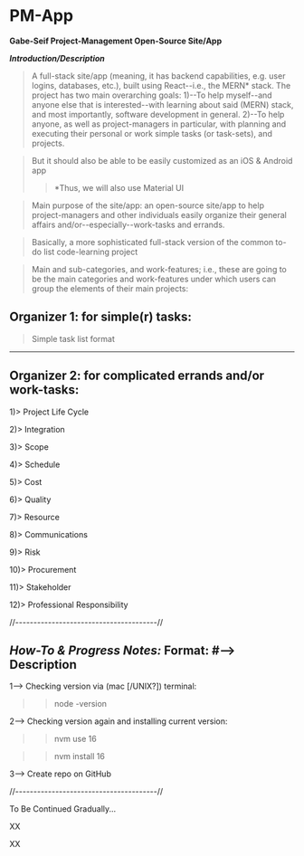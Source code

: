 # PM-App
**Gabe-Seif Project-Management Open-Source Site/App**

***Introduction/Description***

> A full-stack site/app (meaning, it has backend capabilities, e.g. user logins, databases, etc.), built using React--i.e., the MERN* stack. The project has two main overarching goals: 
> 1)--To help myself--and anyone else that is interested--with learning about said (MERN) stack, and most importantly, software development in general. 
> 2)--To help anyone, as well as project-managers in particular, with planning and executing their personal or work simple tasks (or task-sets), and projects.

> But it should also be able to be easily customized as an iOS & Android app
>> *Thus, we will also use Material UI

> Main purpose of the site/app: an open-source site/app to help project-managers and other individuals easily organize their general affairs and/or--especially--work-tasks and errands.

> Basically, a more sophisticated full-stack version of the common to-do list code-learning project

> Main and sub-categories, and work-features; i.e., these are going to be the main categories and work-features under which users can group the elements of their main projects:

Organizer 1: for simple(r) tasks: 
-----------
> Simple task list format
------------

Organizer 2: for complicated errands and/or work-tasks: 
-----------
1)> Project Life Cycle

2)> Integration

3)> Scope

4)> Schedule

5)> Cost

6)> Quality

7)> Resource

8)> Communications

9)> Risk

10)> Procurement

11)> Stakeholder

12)> Professional Responsibility

//---------------------------------------//

***How-To & Progress Notes:***
Format:
#--> Description
-------------------

1--> Checking version via (mac [/UNIX?]) terminal:

>> node -version

2--> Checking version again and installing current version:

>> nvm use 16

>> nvm install 16

3--> Create repo on GitHub

//---------------------------------------//

To Be Continued Gradually...

XX

XX
